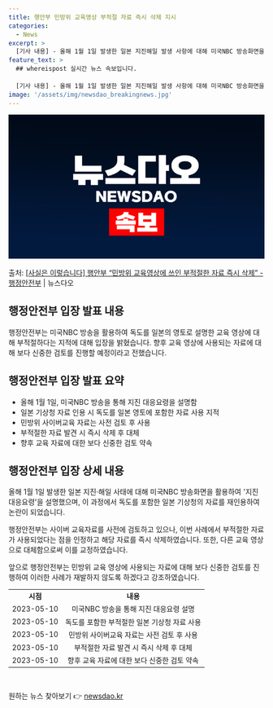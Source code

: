 ```yaml
---
title: 행안부 민방위 교육영상 부적절 자료 즉시 삭제 지시
categories:
  - News
excerpt: >
  [기사 내용] - 올해 1월 1일 발생한 일본 지진해일 발생 사항에 대해 미국NBC 방송화면을 활용하여 지진…
feature_text: >
  ## whereispost 실시간 뉴스 속보입니다.

  [기사 내용] - 올해 1월 1일 발생한 일본 지진해일 발생 사항에 대해 미국NBC 방송화면을 활용하여 지진…
image: '/assets/img/newsdao_breakingnews.jpg'
---
```


![뉴스다오 속보](/assets/img/newsdao_breakingnews.jpg)

<p>출처: <a href="https://newsdao.kr/3802" rel="dofollow">[사실은 이렇습니다] 행안부 “민방위 교육영상에 쓰인 부적절한 자료 즉시 삭제” - 행정안전부</a> | 뉴스다오</p>

<h2 data-ke-size="size26">행정안전부 입장 발표 내용</h2>
<p data-ke-size="size16">행정안전부는 미국NBC 방송을 활용하여 독도를 일본의 영토로 설명한 교육 영상에 대해 부적절하다는 지적에 대해 입장을 밝혔습니다. 향후 교육 영상에 사용되는 자료에 대해 보다 신중한 검토를 진행할 예정이라고 전했습니다.</p>

<h2 data-ke-size="size26">행정안전부 입장 발표 요약</h2>
<ul>
    <li>올해 1월 1일, 미국NBC 방송을 통해 지진 대응요령을 설명함</li>
    <li>일본 기상청 자료 인용 시 독도를 일본 영토에 포함한 자료 사용 지적</li>
    <li>민방위 사이버교육 자료는 사전 검토 후 사용</li>
    <li>부적절한 자료 발견 시 즉시 삭제 후 대체</li>
    <li>향후 교육 자료에 대한 보다 신중한 검토 약속</li>
</ul>

<h2 data-ke-size="size26">행정안전부 입장 상세 내용</h2>
<p data-ke-size="size16">올해 1월 1일 발생한 일본 지진·해일 사태에 대해 미국NBC 방송화면을 활용하여 '지진 대응요령'을 설명했으며, 이 과정에서 독도를 포함한 일본 기상청의 자료를 재인용하여 논란이 되었습니다.</p>
<p data-ke-size="size16">행정안전부는 사이버 교육자료를 사전에 검토하고 있으나, 이번 사례에서 부적절한 자료가 사용되었다는 점을 인정하고 해당 자료를 즉시 삭제하였습니다. 또한, 다른 교육 영상으로 대체함으로써 이를 교정하였습니다.</p>
<p data-ke-size="size16">앞으로 행정안전부는 민방위 교육 영상에 사용되는 자료에 대해 보다 신중한 검토를 진행하여 이러한 사례가 재발하지 않도록 하겠다고 강조하였습니다.</p>

<table>
	<tbody>
		<tr>
			<td style="text-align: center; height: 17px;"><b>시점</b></td>
			<td style="text-align: center; height: 17px;"><b>내용</b></td>
		</tr>
		<tr>
			<td style="text-align: center; height: 17px;">2023-05-10</td>
			<td style="text-align: center; height: 17px;">미국NBC 방송을 통해 지진 대응요령 설명</td>
		</tr>
		<tr>
			<td style="text-align: center; height: 17px;">2023-05-10</td>
			<td style="text-align: center; height: 17px;">독도를 포함한 부적절한 일본 기상청 자료 사용</td>
		</tr>
		<tr>
			<td style="text-align: center; height: 17px;">2023-05-10</td>
			<td style="text-align: center; height: 17px;">민방위 사이버교육 자료는 사전 검토 후 사용</td>
		</tr>
		<tr>
			<td style="text-align: center; height: 17px;">2023-05-10</td>
			<td style="text-align: center; height: 17px;">부적절한 자료 발견 시 즉시 삭제 후 대체</td>
		</tr>
		<tr>
			<td style="text-align: center; height: 17px;">2023-05-10</td>
			<td style="text-align: center; height: 17px;">향후 교육 자료에 대한 보다 신중한 검토 약속</td>
		</tr>
	</tbody>
</table>

<p data-ke-size="size16">&nbsp;</p> 

원하는 뉴스 찾아보기 👉 <a href="https://newsdao.kr" rel="dofollow">newsdao.kr</a>


